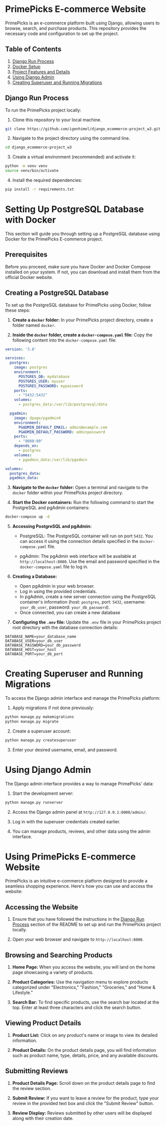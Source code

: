 # PrimePicks E-commerce Website

PrimePicks is an e-commerce platform built using Django, allowing users to browse, search, and purchase products. This repository provides the necessary code and configuration to set up the project.

## Table of Contents
1. [Django Run Process](#django-run-process)
2. [Docker Setup](#docker-setup)
3. [Project Features and Details](#project-features-and-details)
4. [Using Django Admin](#using-django-admin)
5. [Creating Superuser and Running Migrations](#creating-superuser-and-running-migrations)

## Django Run Process

To run the PrimePicks project locally:

1. Clone this repository to your local machine.
```bash
git clone https://github.com/igenhimel/django_ecommerce-project_w3.git
```
2. Navigate to the project directory using the command line.
```bash
cd django_ecommerce-project_w3
```
3. Create a virtual environment (recommended) and activate it:

```bash
python -m venv venv
source venv/bin/activate
```

4. Install the required dependencies:

```bash
pip install -r requirements.txt
```

# Setting Up PostgreSQL Database with Docker

This section will guide you through setting up a PostgreSQL database using Docker for the PrimePicks E-commerce project.

## Prerequisites

Before you proceed, make sure you have Docker and Docker Compose installed on your system. If not, you can download and install them from the official Docker website.

## Creating a PostgreSQL Database

To set up the PostgreSQL database for PrimePicks using Docker, follow these steps:

1. **Create a `docker` folder:** In your PrimePicks project directory, create a folder named `docker`.

2. **Inside the `docker` folder, create a `docker-compose.yaml` file:** Copy the following content into the `docker-compose.yaml` file:

```yaml
version: '3.8'

services:
  postgres:
    image: postgres
    environment:
      POSTGRES_DB: mydatabase
      POSTGRES_USER: myuser
      POSTGRES_PASSWORD: mypassword
    ports:
      - "5432:5432"
    volumes:
      - postgres_data:/var/lib/postgresql/data

  pgadmin:
    image: dpage/pgadmin4
    environment:
      PGADMIN_DEFAULT_EMAIL: admin@example.com
      PGADMIN_DEFAULT_PASSWORD: adminpassword
    ports:
      - "8080:80"
    depends_on:
      - postgres
    volumes:
      - pgadmin_data:/var/lib/pgadmin

volumes:
  postgres_data:
  pgadmin_data:
```

3. **Navigate to the `docker` folder:** Open a terminal and navigate to the `docker` folder within your PrimePicks project directory.

4. **Start the Docker containers:** Run the following command to start the PostgreSQL and pgAdmin containers:

```bash
docker-compose up -d
```

5. **Accessing PostgreSQL and pgAdmin:**

   - PostgreSQL: The PostgreSQL container will run on port `5432`. You can access it using the connection details specified in the `docker-compose.yaml` file.

   - pgAdmin: The pgAdmin web interface will be available at `http://localhost:8080`. Use the email and password specified in the `docker-compose.yaml` file to log in.

6. **Creating a Database:**

   - Open pgAdmin in your web browser.
   - Log in using the provided credentials.
   - In pgAdmin, create a new server connection using the PostgreSQL container's information (host: `postgres`, port: `5432`, username: `your_db_user`, password: `your_db_password`).
   - Once connected, you can create a new database

7. **Configuring the `.env` file:** Update the `.env` file in your PrimePicks project root directory with the database connection details:

```dotenv
DATABASE_NAME=your_database_name
DATABASE_USER=your_db_user
DATABASE_PASSWORD=your_db_password
DATABASE_HOST=your_host
DATABASE_PORT=your_db_port
```


# Creating Superuser and Running Migrations

To access the Django admin interface and manage the PrimePicks platform:

1. Apply migrations if not done previously:

```bash
python manage.py makemigrations
python manage.py migrate
```


2. Create a superuser account:

```bash
python manage.py createsuperuser
```

3. Enter your desired username, email, and password.


# Using Django Admin

The Django admin interface provides a way to manage PrimePicks' data:

1. Start the development server:

```bash
python manage.py runserver
```

2. Access the Django admin panel at `http://127.0.0.1:8000/admin/`.

3. Log in with the superuser credentials created earlier.

4. You can manage products, reviews, and other data using the admin interface.


# Using PrimePicks E-commerce Website

PrimePicks is an intuitive e-commerce platform designed to provide a seamless shopping experience. Here's how you can use and access the website:

## Accessing the Website

1. Ensure that you have followed the instructions in the [Django Run Process](#django-run-process) section of the README to set up and run the PrimePicks project locally.

2. Open your web browser and navigate to `http://localhost:8000`.

## Browsing and Searching Products

1. **Home Page:** When you access the website, you will land on the home page showcasing a variety of products.

2. **Product Categories:** Use the navigation menu to explore products categorized under "Electronics," "Fashion," "Groceries," and "Home & Lifestyle."

3. **Search Bar:** To find specific products, use the search bar located at the top. Enter at least three characters and click the search button.

## Viewing Product Details

1. **Product List:** Click on any product's name or image to view its detailed information.

2. **Product Details:** On the product details page, you will find information such as product name, type, details, price, and any available discounts.


## Submitting Reviews

1. **Product Details Page:** Scroll down on the product details page to find the review section.

2. **Submit Review:** If you want to leave a review for the product, type your review in the provided text box and click the "Submit Review" button.

3. **Review Display:** Reviews submitted by other users will be displayed along with their creation date.

